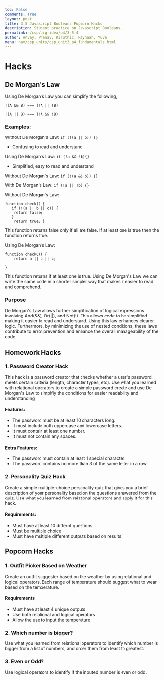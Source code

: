 ```yaml
---
toc: False
comments: True
layout: post
title: 3.5 Javascript Booleans Popcorn Hacks
description: Student practice on Javascript Booleans.
permalink: /csp/big-idea/p4/3-5-4
author: Anvay, Pranav, Kiruthic, Rayhaan, Yuva
menu: nav/csp_units/csp_unit3_p4_fundamentals.html
---
```


# Hacks

## De Morgan's Law

Using De Morgan's Law you can simplify the following, 

``` !(A && B) === (!A || !B) ```

``` !(A || B) === (!A && !B) ```

### Examples:
Without De Morgan's Law: 
``` if (!(a || b)) {} ```
 - Confusing to read and understand

Using De Morgan's Law:
``` if (!a && !b){} ```
- Simplified, easy to read and understand

Without De Morgan's Law:
``` if (!(a && b)) {} ```

With De Morgan's Law:
``` if (!a || !b) {} ```

Without De Morgan's Law:

``` 
function check() {
   if (!(a || b || c)) {
    return false; 
   } 
    return true; } 
```

This function returns false only if all are false. If at least one is true then the function returns true. 

Using De Morgan's Law:
```
function checkC() {
    return a || b || c; 
    
}
```

This function returns if at least one is true. Using De Morgan's Law we can write the same code in a shorter simpler way that makes it easier to read and comprehend.


### Purpose

De Morgan's Law allows further simplification of logical expressions involving And(&&), Or(||), and Not(!). This allows code to be simplified making it easier to read and understand. Using this law enhances clearer logic. Furthermore, by minimizing the use of nested conditions, these laws contribute to error prevention and enhance the overall manageability of the code. 

## Homework Hacks

### 1. Password Creator Hack

This hack is a password creator that checks whether a user's password meets certain criteria (length, character types, etc). Use what you learned with relational operators to create a simple password create and use De Morgan's Law to simplfiy the conditions for easier readability and understanding
#### Features:
 - The password must be at least 10 characters long.
 - It must include both uppercase and lowercase letters.
 - It must contain at least one number.
 - It must not contain any spaces.

#### Extra Features:
 - The password must contain at least 1 special character
 - The password contains no more than 3 of the same letter in a row

### 2. Personality Quiz Hack

Create a simple multiple-choice personality quiz that gives you a brief description of your personality based on the questions answered from the quiz. Use what you learned from relational operators and apply it for this hack. 

#### Requirements: 
 - Must have at least 10 differnt questions
 - Must be multiple choice
 - Must have multiple different outputs based on results

## Popcorn Hacks

### 1. Outfit Picker Based on Weather

Create an outfit suggester based on the weather by using relational and logical operators. Each range of temperature should suggest what to wear based on the temperature.

#### Requirements
 - Must have at least 4 unique outputs
 - Use both relational and logical operators
 - Allow the use to input the temperature


### 2. Which number is bigger?
Use what you learned from relational operators to identify which number is bigger from a list of numbers, and order them from least to greatest.

### 3. Even or Odd?
Use logical operators to identify if the inputed number is even or odd.
